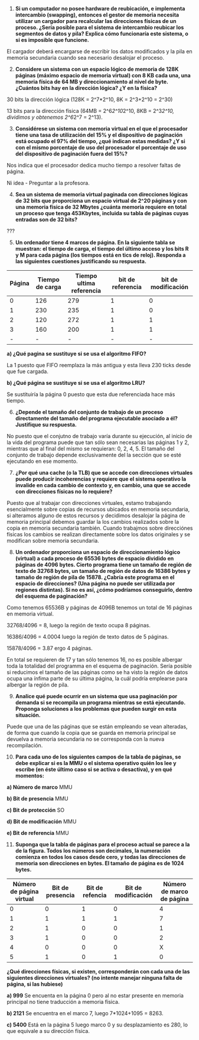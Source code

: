 1. **Si un computador no posee hardware de reubicación, e implementa intercambio (swapping), entonces el gestor de memoria necesita utilizar un cargador para recalcular las direcciones físicas de un proceso. ¿Sería posible para el sistema de intercambio reubicar los segmentos de datos y pila? Explica cómo funcionaría este sistema, o si es imposible que funcione.**

El cargador deberá encargarse de escribir los datos modificados y la pila en memoria secundaria cuando sea necesario desalojar el proceso.

2. **Considere un sistema con un espacio lógico de memoria de 128K páginas (máximo espacio de memoria virtual) con 8 KB cada una, una memoria física de 64 MB y direccionamiento al nivel de byte. ¿Cuántos bits hay en la dirección lógica? ¿Y en la física?**

30 bits la dirección lógica (128K = 2^7*2^10, 8K = 2^3+2^10 = 2^30)

13 bits para la dirección física (64MB = 2^6*2^10*2^10, 8KB = 2^3*2^10, dividimos y obtenemos 2^6*2^7 = 2^13).

3. **Considérese un sistema con memoria virtual en el que el procesador tiene una tasa de utilización del 15% y el dispositivo de paginación está ocupado el 97% del tiempo, ¿qué indican estas medidas? ¿Y si con el mismo porcentaje de uso del procesador el porcentaje de uso del dispositivo de paginación fuera del 15%?**

Nos indica que el procesador dedica mucho tiempo a resolver faltas de página.

Ni idea - Preguntar a la profesora.

4. **Sea un sistema de memoria virtual paginada con direcciones lógicas de 32 bits que proporciona un espacio virtual de 2^20 páginas y con una memoria física de 32 Mbytes ¿cuánta memoria requiere en total un proceso que tenga 453Kbytes, incluida su tabla de páginas cuyas entradas son de 32 bits?**

???

5. **Un ordenador tiene 4 marcos de página. En la siguiente tabla se muestran: el tiempo de carga, el tiempo del último acceso y los bits R y M para cada página (los tiempos está en tics de reloj). Responda a las siguientes cuestiones justificando su respuesta.**

|Página|Tiempo de carga| Tiempo ultima referencia | bit de referencia | bit de modificación |
|------|---------------|--------------------------|-------------------|---------------------|
|0|126|279|1|0|
|1|230|235|1|0|
|2|120|272|1|1|
|3|160|200|1|1|
|-|-|-|-|-|

**a) ¿Qué pagina se sustituye si se usa el algoritmo FIFO?**

La 1 puesto que FIFO reemplaza la más antigua y esta lleva 230 ticks desde que fue cargada.

**b) ¿Qué página se sustituye si se usa el algoritmo LRU?**

Se sustituiría la página 0 puesto que esta due referenciada hace más tiempo.

6. **¿Depende el tamaño del conjunto de trabajo de un proceso directamente del tamaño del programa ejecutable asociado a él? Justifique su respuesta.**

No puesto que el conjutno de trabajo varía durante su ejecución, al inicio de la vida del programa puede que tan sólo sean necesarias las páginas 1 y 2, mientras que al final del mismo se requieran: 0, 2, 4, 5. El tamaño del conjunto de trabajo depende exclusivamente del la sección que se esté ejecutando en ese momento.

7. **¿Por qué una cache (o la TLB) que se accede con direcciones virtuales puede producir incoherencias y requiere que el sistema operativo la invalide en cada cambio de contexto y, en cambio, una que se accede con direcciones físicas no lo requiere?**

Puesto que al trabajar con direcciones virtuales, estamo trabajando esencialmente sobre copias de recursos ubicados en memoria secundaria, si alteramos alguno de estos recursos y decidimos desalojar la página de memoria principal debemos guardar la los cambios realizados sobre la copia en memoria secundaria también. Cuando trabajmos sobre direcciónes físicas los cambios se realizan directamente sobre los datos originales y se modifican sobre memoria secundaria.

8. **Un ordenador proporciona un espacio de direccionamiento lógico (virtual) a cada proceso de 65536 bytes de espacio dividido en páginas de 4096 bytes. Cierto programa tiene un tamaño de región de texto de 32768 bytes, un tamaño de región de datos de 16386 bytes y tamaño de región de pila de 15878. ¿Cabría este programa en el espacio de direcciones? (Una página no puede ser utilizada por regiones distintas). Si no es así, ¿cómo podríamos conseguirlo, dentro del esquema de paginación?**

Como tenemos 65536B y páginas de 4096B tenemos un total de 16 páginas en memoria virtual.

32768/4096 = 8, luego la región de texto ocupa 8 páginas.

16386/4096 = 4.0004 luego la región de texto datos de 5 páginas.

15878/4096 = 3.87 ergo 4 páginas.

En total se requieren de 17 y tan sólo tenemos 16, no es posible albergar toda la totalidad del programma en el esquema de paginación. Sería posible si reducimos el tamaño de las páginas como se ha visto la región de datos ocupa una ínfima parte de su última página, la cuál podría emplearse para albergar la región de pila.

9. **Analice qué puede ocurrir en un sistema que usa paginación por demanda si se recompila un programa mientras se está ejecutando. Proponga soluciones a los problemas que pueden surgir en esta situación.**

Puede que una de las páginas que se están empleando se vean alteradas, de forma que cuando la copia que se guarda en memoria principal se devuelva a memoria secundaria no se corresponda con la nueva recompilación.

10. **Para cada uno de los siguientes campos de la tabla de páginas, se debe explicar si es la MMU o el sistema operativo quién los lee y escribe (en éste último caso si se activa o
desactiva), y en qué momentos:**

**a) Número de marco**  MMU

**b) Bit de presencia** MMU

**c) Bit de protección** SO

**d) Bit de modificación** MMU

**e) Bit de referencia** MMU


11. **Suponga que la tabla de páginas para el proceso actual se parece a la de la figura. Todos los números son decimales, la numeración comienza en todos los casos desde cero, y todas las direcciones de memoria son direcciones en bytes. El tamaño de página es de 1024 bytes.**

|Número de página virtual|Bit de presencia|Bit de refencia|Bit de modificación|Número de marco de página|
|-|-|-|-|-|
|0|0|1|0|4|
|1|1|1|1|7|
|2|1|0|0|1|
|3|1|0|0|2|
|4|0|0|0|X|
|5|1|0|1|0|

**¿Qué direcciones físicas, si existen, corresponderán con cada una de las siguientes direcciones virtuales? (no intente manejar ninguna falta de página, si las hubiese)**

**a) 999** Se encuenta en la página 0 pero al no estar presente en memoria principal no tiene traducción a memoria física.

**b) 2121** Se encuentra en el marco 7, luego 7*1024+1095 = 8263.

**c) 5400** Está en la página 5 luego marco 0 y su desplazamiento es 280, lo que equivale a su dirección física.

